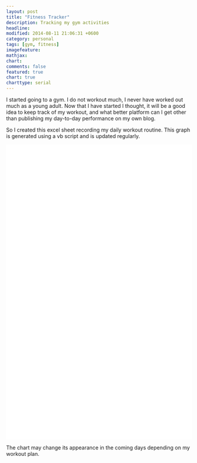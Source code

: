 ```yaml
---
layout: post
title: "Fitness Tracker"
description: Tracking my gym activities
headline: 
modified: 2014-08-11 21:06:31 +0600
category: personal
tags: [gym, fitness]
imagefeature: 
mathjax: 
chart: 
comments: false
featured: true
chart: true
charttype: serial
---
```

I started going to a gym. I do not workout much, I never have worked out much as a young adult. Now that I have started I thought, it will be a good idea to keep track of my workout, and what better platform can I get other than publishing my day-to-day performance on my own blog.

So I created this excel sheet recording my daily workout routine. This graph is generated using a vb script and is updated regularly.

<div id="chartdiv" style="width: 100%; height: 800px; background-color: #FFFFFF;" ></div>

<script type="text/javascript" src="http://cdn.amcharts.com/lib/3/exporting/amexport.js"></script>
<script type="text/javascript" src="http://cdn.amcharts.com/lib/3/exporting/canvg.js"></script>
<script type="text/javascript" src="http://cdn.amcharts.com/lib/3/exporting/rgbcolor.js"></script>
<script type="text/javascript" src="http://cdn.amcharts.com/lib/3/exporting/filesaver.js"></script>

<!-- amCharts javascript code -->
<script type="text/javascript">
	AmCharts.makeChart("chartdiv",
		{
			"type": "serial",
			"pathToImages": "http://cdn.amcharts.com/lib/3/images/",
			"categoryField": "Excercises",
			"rotate": true,
			"sequencedAnimation": false,
			"startDuration": 1,
			"startEffect": "easeOutSine",
			"categoryAxis": {
				"gridPosition": "start",
				"title": "Excercises"
			},
			"chartCursor": {
				"cursorPosition": "mouse",
				"valueBalloonsEnabled": false
			},
			"trendLines": [],
			"graphs": [
				{
					"balloonText": "[[category]]: [[value]] times",
					"fillAlphas": 1,
					"id": "8/11/2014",
					"title": "8/11/2014",
					"type": "column",
					"valueField": "8/11/2014"
				},
				{
					"balloonText": "[[category]]: [[value]] times",
					"fillAlphas": 1,
					"id": "8/12/2014",
					"title": "8/12/2014",
					"type": "column",
					"valueField": "8/12/2014"
				},
				{
					"balloonText": "[[category]]: [[value]] times",
					"fillAlphas": 1,
					"id": "8/13/2014",
					"title": "8/13/2014",
					"type": "column",
					"valueField": "8/13/2014"
				},
				{
					"balloonText": "[[category]]: [[value]] times",
					"fillAlphas": 1,
					"id": "8/14/2014",
					"title": "8/14/2014",
					"type": "column",
					"valueField": "8/14/2014"
				},
				{
					"balloonText": "[[category]]: [[value]] times",
					"fillAlphas": 1,
					"id": "8/15/2014",
					"title": "8/15/2014",
					"type": "column",
					"valueField": "8/15/2014"
				}
			],
			"guides": [],
			"valueAxes": [
				{
					"id": "count",
					"title": "Number of times"
				}
			],
			"allLabels": [],
			"amExport": {
				"buttonTitle": "Download this report",
				"imageFileName": "hmfaysal_fitness_report"
			},
			"balloon": {},
			"legend": {
				"align": "center",
				"useGraphSettings": true,
				"useMarkerColorForLabels": true,
				"useMarkerColorForValues": true
			},
			"titles": [
				{
					"id": "Chart-title",
					"size": 15,
					"text": "Fitness Tracker"
				}
			],
			"dataProvider": [
				{
					"8/11/2014": "10",
					"8/12/2014": "10",
					"8/13/2014": "5",
					"Excercises": "Warm Up(minutes)",
					"8/14/2014": "0",
					"8/15/2014": 27
				},
				{
					"8/11/2014": "30",
					"8/12/2014": "30",
					"8/13/2014": "0",
					"Excercises": "Side Bend",
					"8/14/2014": "0",
					"8/15/2014": 39
				},
				{
					"8/11/2014": "30",
					"8/12/2014": "25",
					"8/13/2014": "20",
					"Excercises": "Ab Crunch",
					"8/14/2014": "0",
					"8/15/2014": 87
				},
				{
					"8/11/2014": "25",
					"8/12/2014": "0",
					"8/13/2014": "0",
					"Excercises": "Push up",
					"8/14/2014": "0",
					"8/15/2014": 49
				},
				{
					"8/11/2014": "24",
					"8/12/2014": "0",
					"8/13/2014": "0",
					"Excercises": "Bench Press",
					"8/14/2014": "0",
					"8/15/2014": 12
				},
				{
					"8/11/2014": "20",
					"8/12/2014": "20",
					"8/13/2014": "0",
					"Excercises": "Stretching",
					"8/14/2014": "0",
					"8/15/2014": 90
				},
				{
					"8/11/2014": "20",
					"8/12/2014": "0",
					"8/13/2014": "0",
					"Excercises": "Tri-stand",
					"8/14/2014": "0",
					"8/15/2014": 87
				},
				{
					"8/11/2014": "30",
					"8/12/2014": "40",
					"8/13/2014": "60",
					"Excercises": "Press Down",
					"8/14/2014": "0",
					"8/15/2014": 27
				},
				{
					"8/11/2014": "20",
					"8/12/2014": "20",
					"8/13/2014": "20",
					"Excercises": "Barbell Curl",
					"8/14/2014": "0",
					"8/15/2014": 81
				},
				{
					"8/11/2014": "30",
					"8/12/2014": "40",
					"8/13/2014": "40",
					"Excercises": "Standing Mucle Curl",
					"8/14/2014": "0",
					"8/15/2014": 73
				},
				{
					"8/11/2014": "20",
					"8/12/2014": "20",
					"8/13/2014": "20",
					"Excercises": "Dumbell Curl",
					"8/14/2014": "0",
					"8/15/2014": 12
				},
				{
					"8/11/2014": "20",
					"8/12/2014": "20",
					"8/13/2014": "20",
					"Excercises": "Legs Common",
					"8/14/2014": "0",
					"8/15/2014": 14
				},
				{
					"8/11/2014": "30",
					"8/12/2014": "30",
					"8/13/2014": "60",
					"Excercises": "Leg Press",
					"8/14/2014": "0",
					"8/15/2014": 68
				}
			]
		}
	);
</script>

The chart may change its appearance in the coming days depending on my workout plan.